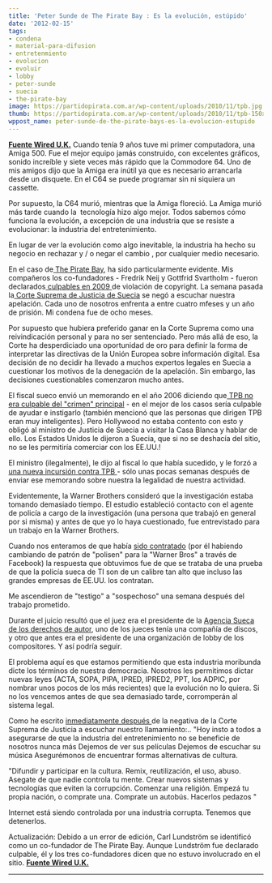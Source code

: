 ```yaml
---
title: 'Peter Sunde de The Pirate Bay : Es la evolución, estúpido'
date: '2012-02-15'
tags:
- condena
- material-para-difusion
- entretenmiento
- evolucion
- evoluir
- lobby
- peter-sunde
- suecia
- the-pirate-bay
image: https://partidopirata.com.ar/wp-content/uploads/2010/11/tpb.jpg
thumb: https://partidopirata.com.ar/wp-content/uploads/2010/11/tpb-150x150.jpg
wppost_name: peter-sunde-de-the-pirate-bays-es-la-evolucion-estupido
---
```


<strong><a href="http://www.wired.co.uk/news/archive/2012-02/13/peter-sunde-evolution" target="_blank">Fuente Wired U.K.</a></strong>
Cuando tenía 9 años tuve mi primer computadora, una Amiga 500. Fue el mejor equipo jamás construido, con excelentes gráficos, sonido increíble y siete veces más rápido que la Commodore 64. Uno de mis amigos dijo que la Amiga era inútil ya que es necesario arrancarla desde un disquete. En el C64 se puede programar sin ni siquiera un cassette.

Por supuesto, la C64 murió, mientras que la Amiga floreció. La Amiga murió más tarde cuando la  tecnología hizo algo mejor. Todos sabemos cómo funciona la evolución, a excepción de una industria que se resiste a evolucionar: la industria del entretenimiento.

En lugar de ver la evolución como algo inevitable, la industria ha hecho su negocio en rechazar y / o negar el cambio , por cualquier medio necesario.

En el caso de<a href="http://thepiratebay.org/" target="_blank"> The Pirate Bay,</a> ha sido particularmente evidente. Mis compañeros los co-fundadores - Fredrik Neij y Gottfrid Svartholm - fueron declarados<a href="http://www.wired.com/threatlevel/2009/04/pirateverdict/" target="_blank"> culpables en 2009 </a>de violación de copyright. La semana pasada la<a href="http://www.wired.com/threatlevel/2012/02/supreme-court-of-sweden-upholds-pirate-bay-prison-sentences/" target="_blank"> Corte Suprema de Justicia de Suecia</a> se negó a escuchar nuestra apelación. Cada uno de nosotros enfrenta a entre cuatro mfeses y un año de prisión. Mi condena fue de ocho meses.

Por supuesto que hubiera preferido ganar en la Corte Suprema como una reivindicación personal y para no ser sentenciado. Pero más allá de eso, la Corte ha desperdiciado una oportunidad de oro para definir la forma de interpretar las directivas de la Unión Europea sobre información digital. Esa decisión de no decidir ha llevado a muchos expertos legales en Suecia a cuestionar los motivos de la denegación de la apelación. Sin embargo, las decisiones cuestionables comenzaron mucho antes.

El fiscal sueco envió un memorando en el año 2006 diciendo que<a href="http://rixstep.com/2/1/20101017,00.shtml" target="_blank"> TPB no era culpable del "crimen" principal</a> - en el mejor de los casos sería culpable de ayudar e instigarlo (también mencionó que las personas que dirigen TPB eran muy inteligentes). Pero Hollywood no estaba contento con esto y obligó al ministro de Justicia de Suecia a visitar la Casa Blanca y hablar de ello. Los Estados Unidos le dijeron a Suecia, que si no se deshacía del sitio, no se les permitiría comerciar con los EE.UU.!

El ministro (ilegalmente), le dijo al fiscal lo que había sucedido, y le forzó a <a href="http://www.wired.com/threatlevel/2008/02/the-pirate-bay/" target="_blank">una nueva incursión contra TPB </a>- sólo unas pocas semanas después de enviar ese memorando sobre nuestra la legalidad de nuestra actividad.

Evidentemente, la Warner Brothers consideró que la investigación estaba tomando demasiado tiempo. El estudio estableció contacto con el agente de policía a cargo de la investigación (una persona que trabajó en general por si misma) y antes de que yo lo haya cuestionado, fue entrevistado para un trabajo en la Warner Brothers.

Cuando nos enteramos de que había <a href="http://torrentfreak.com/warner-confesses-pirate-bay-cop-compromised-080605/" target="_blank">sido contratado</a> (por él habiendo cambiando de patrón de "polisen" para la "Warner Bros" a través de Facebook) la respuesta que obtuvimos fue de que se trataba de una prueba de que la policía sueca de TI son de un calibre tan alto que incluso las grandes empresas de EE.UU. los contratan.

Me ascendieron de "testigo" a "sospechoso" una semana después del trabajo prometido.

Durante el juicio resultó que el juez era el presidente de la <a href="http://www.wired.com/threatlevel/2009/04/pirateconflict/" target="_blank">Agencia Sueca de los derechos de autor</a>, uno de los jueces tenía una compañía de discos, y otro que antes era el presidente de una organización de lobby de los compositores. Y así podría seguir.

El problema aquí es que estamos permitiendo que esta industria moribunda dicte los términos de nuestra democracia. Nosotros les permitimos dictar nuevas leyes (ACTA, SOPA, PIPA, IPRED, IPRED2, PPT, los ADPIC, por nombrar unos pocos de los más recientes) que la evolución no lo quiera. Si no los vencemos antes de que sea demasiado tarde, corromperán al sistema legal.

Como he escrito <a href="http://blog.brokep.com/2012/02/01/maintain-hardline-kopimi/" target="_blank">inmediatamente después </a>de la negativa de la Corte Suprema de Justicia a escuchar nuestro llamamiento:.. "Hoy insto a todos a asegurarse de que la industria del entretenimiento no se beneficie de nosotros nunca más Dejemos de ver sus películas Dejemos de escuchar su música Asegurémonos de encuentrar formas alternativas de cultura.

"Difundir y participar en la cultura. Remix, reutilización, el uso, abuso. Asegate de que nadie controla tu mente. Crear nuevos sistemas y tecnologías que eviten la corrupción. Comenzar una religión. Empezá tu propia nación, o comprate una. Comprate un autobús. Hacerlos pedazos "

Internet está siendo controlada por una industria corrupta. Tenemos que detenerlos.

Actualización: Debido a un error de edición, Carl Lundström se identificó como un co-fundador de The Pirate Bay. Aunque Lundström fue declarado culpable, él y los tres co-fundadores dicen que no estuvo involucrado en el sitio.
<strong><a href="http://www.wired.co.uk/news/archive/2012-02/13/peter-sunde-evolution" target="_blank">Fuente Wired U.K.</a></strong>

<hr />
